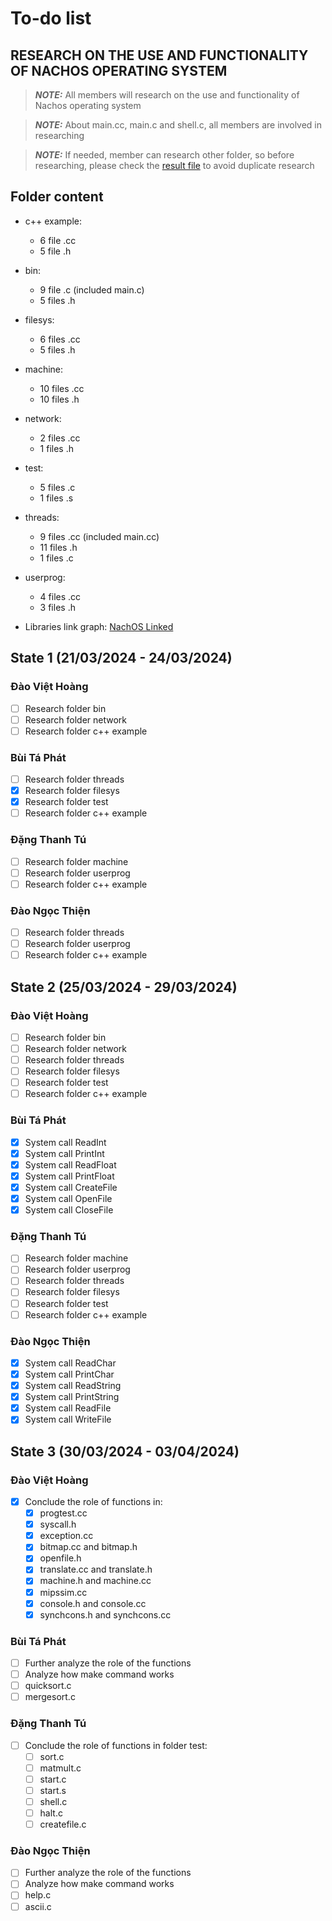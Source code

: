 # To-do list

## RESEARCH ON THE USE AND FUNCTIONALITY OF NACHOS OPERATING SYSTEM

> **_NOTE:_** All members will research on the use and functionality of Nachos operating system

> **_NOTE:_** About main.cc, main.c and shell.c, all members are involved in researching

> **_NOTE:_** If needed, member can research other folder, so before researching, please check the [result file](Research_Results.md) to avoid duplicate research

## Folder content

- c++ example:
    - 6 file .cc
    - 5 file .h

- bin:
    - 9 file .c (included main.c)
    - 5 files .h

- filesys:
    - 6 files .cc
    - 5 files .h

- machine:
    - 10 files .cc
    - 10 files .h

- network:
    - 2 files .cc
    - 1 files .h

- test:
    - 5 files .c
    - 1 files .s

- threads:
    - 9 files .cc (included main.cc)
    - 11 files .h
    - 1 files .c

- userprog:
    - 4 files .cc
    - 3 files .h

- Libraries link graph: [NachOS Linked](../NachOS-Development/Link.png)

## State 1 (21/03/2024 - 24/03/2024)

### Đào Việt Hoàng
- [ ] Research folder bin
- [ ] Research folder network
- [ ] Research folder c++ example

### Bùi Tá Phát
- [ ] Research folder threads
- [x] Research folder filesys
- [x] Research folder test
- [ ] Research folder c++ example

### Đặng Thanh Tú
- [ ] Research folder machine
- [ ] Research folder userprog
- [ ] Research folder c++ example

### Đào Ngọc Thiện
- [ ] Research folder threads
- [ ] Research folder userprog
- [ ] Research folder c++ example

## State 2 (25/03/2024 - 29/03/2024)

### Đào Việt Hoàng
- [ ] Research folder bin
- [ ] Research folder network
- [ ] Research folder threads
- [ ] Research folder filesys
- [ ] Research folder test
- [ ] Research folder c++ example

### Bùi Tá Phát
- [x] System call ReadInt
- [x] System call PrintInt
- [x] System call ReadFloat
- [x] System call PrintFloat
- [x] System call CreateFile
- [x] System call OpenFile
- [x] System call CloseFile

### Đặng Thanh Tú
- [ ] Research folder machine
- [ ] Research folder userprog
- [ ] Research folder threads
- [ ] Research folder filesys
- [ ] Research folder test
- [ ] Research folder c++ example

### Đào Ngọc Thiện
- [x] System call ReadChar
- [x] System call PrintChar
- [x] System call ReadString
- [x] System call PrintString
- [x] System call ReadFile
- [x] System call WriteFile

## State 3 (30/03/2024 - 03/04/2024)

### Đào Việt Hoàng
- [x] Conclude the role of functions in:
    - [x] progtest.cc
    - [x] syscall.h
    - [x] exception.cc
    - [x] bitmap.cc and bitmap.h
    - [x] openfile.h
    - [x] translate.cc and translate.h
    - [x] machine.h and machine.cc
    - [x] mipssim.cc
    - [x] console.h and console.cc
    - [x] synchcons.h and synchcons.cc

### Bùi Tá Phát
- [ ] Further analyze the role of the functions
- [ ] Analyze how make command works
- [ ] quicksort.c
- [ ] mergesort.c

### Đặng Thanh Tú
- [ ] Conclude the role of functions in folder test:
    - [ ] sort.c
    - [ ] matmult.c
    - [ ] start.c
    - [ ] start.s
    - [ ] shell.c
    - [ ] halt.c
    - [ ] createfile.c

### Đào Ngọc Thiện
- [ ] Further analyze the role of the functions
- [ ] Analyze how make command works
- [ ] help.c
- [ ] ascii.c